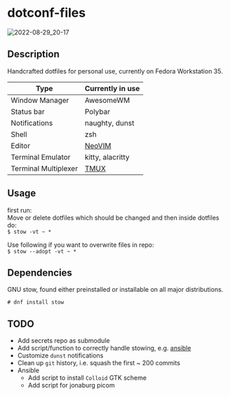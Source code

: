 # dotconf-files

![2022-08-29_20-17](https://user-images.githubusercontent.com/45210978/187270554-45283e6f-1880-4ac6-acb0-62151d07dc6b.png)

## Description

Handcrafted dotfiles for personal use, currently on Fedora Workstation 35.

| Type                 | Currently in use                                                                                  |
| -------------------- | ------------------------------------------------------------------------------------------------- |
| Window Manager       | AwesomeWM                                                                                         |
| Status bar           | Polybar                                                                                           |
| Notifications        | naughty, dunst                                                                                    |
| Shell                | zsh                                                                                               |
| Editor               | [NeoVIM](https://github.com/arminveres/dotconf-files/tree/home-fedora/dotfiles/nvim/.config/nvim) |
| Terminal Emulator    | kitty, alacritty                                                                                  |
| Terminal Multiplexer | [TMUX](https://github.com/arminveres/tmux-config)                                                 |

## Usage

first run: \
Move or delete dotfiles which should be changed and then inside dotfiles do: \
`$ stow -vt ~ *`

Use following if you want to overwrite files in repo: \
`$ stow --adopt -vt ~ *`

## Dependencies

GNU stow, found either preinstalled or installable on all major distributions.

`# dnf install stow`

## TODO

- Add secrets repo as submodule
- Add script/function to correctly handle stowing, e.g. [ansible](https://medium.com/espinola-designs/manage-your-dotfiles-with-ansible-6dbedd5532bb)
- Customize `dunst` notifications
- Clean up `git` history, i.e. squash the first ~ 200 commits
- Ansible
    - Add script to install `Colloid` GTK scheme
    - Add script for jonaburg picom

